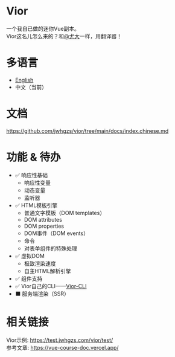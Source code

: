# Vior
一个我自已做的迷你Vue副本。  
Vior这名儿怎么来的？和[@尤大](https://github.com/yyx990803)一样，用翻译器！

# 多语言
- [English](https://github.com/jwhgzs/vior/blob/main/README.md)
- 中文（当前）

# 文档
<https://github.com/jwhgzs/vior/tree/main/docs/index.chinese.md>

# 功能 & 待办
- ✅ 响应性基础
	- 响应性变量
	- 动态变量
	- 监听器
- ✅ HTML模板引擎
	- 普通文字模板（DOM templates）
	- DOM attributes
	- DOM properties
	- DOM事件（DOM events）
	- 命令
	- 对表单组件的特殊处理
- ✅ 虚拟DOM
	- 极致渲染速度
	- 自主HTML解析引擎
- ✅ 组件支持
- ✅ Vior自己的CLI——[Vior-CLI](https://github.com/jwhgzs/vior-cli)
- ⬛ 服务端渲染（SSR）

# 相关链接
Vior示例: <https://test.jwhgzs.com/vior/test/>  
参考文章: <https://vue-course-doc.vercel.app/>